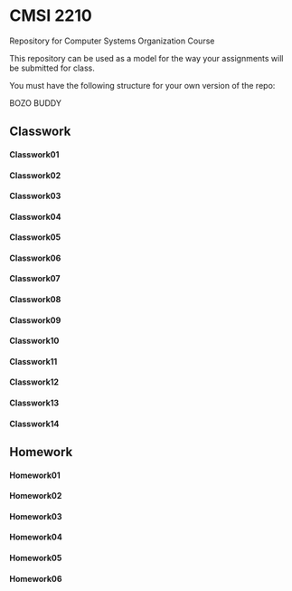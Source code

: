 # CMSI 2210
Repository for Computer Systems Organization Course

This repository can be used as a model for the way your assignments will be submitted for class.

You must have the following structure for your own version of the repo: 

BOZO BUDDY
## Classwork
#### Classwork01
#### Classwork02
#### Classwork03
#### Classwork04
#### Classwork05
#### Classwork06
#### Classwork07
#### Classwork08
#### Classwork09
#### Classwork10
#### Classwork11
#### Classwork12
#### Classwork13
#### Classwork14

## Homework
#### Homework01
#### Homework02
#### Homework03
#### Homework04
#### Homework05
#### Homework06
